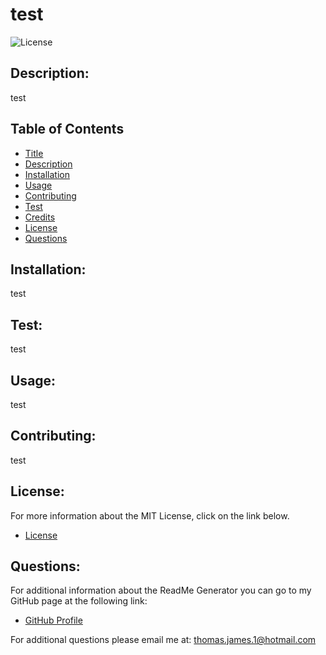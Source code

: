 
# test

![License](https://img.shields.io/badge/License-MIT-blue.svg "License Badge")

## Description:
  test

## Table of Contents
- [Title](#title)
- [Description](#description)
- [Installation](#installation)
- [Usage](#usage)
- [Contributing](#contributing)
- [Test](#test)
- [Credits](#credits)
- [License](#license)
- [Questions](#questions)

## Installation:
  test

## Test:
  test

## Usage:
  test

## Contributing:
  test

## License:
For more information about the MIT License, click on the link below.

- [License](https://opensource.org/licenses/MIT)

## Questions:
For additional information about the ReadMe Generator you can go to my GitHub page at the following link:

- [GitHub Profile](https://github.com/Twenty-FourSeven)

For additional questions please email me at: thomas.james.1@hotmail.com
